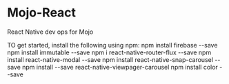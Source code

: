 # Mojo-React
React Native dev ops for Mojo

TO get started, install the following using npm:
npm install firebase --save
npm install immutable --save
npm i react-native-router-flux --save
npm install react-native-modal --save
npm install react-native-snap-carousel --save
npm install --save react-native-viewpager-carousel
npm install color --save


